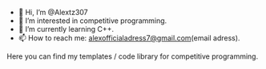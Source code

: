 - 👋 Hi, I’m @Alextz307
- 👀 I’m interested in competitive programming.
- 🌱 I’m currently learning C++.
- 📫 How to reach me: alexofficialadress7@gmail.com(email adress).

Here you can find my templates / code library for competitive programming.
